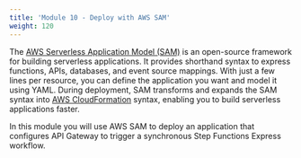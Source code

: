 ```yaml
---
title: 'Module 10 - Deploy with AWS SAM'
weight: 120
---
```


The [AWS Serverless Application Model (SAM)](https://aws.amazon.com/serverless/sam/) is an open-source framework for building serverless applications. It provides shorthand syntax to express functions, APIs, databases, and event source mappings. With just a few lines per resource, you can define the application you want and model it using YAML. During deployment, SAM transforms and expands the SAM syntax into [AWS CloudFormation](https://aws.amazon.com/cloudformation/) syntax, enabling you to build serverless applications faster.

In this module you will use AWS SAM to deploy an application that configures API Gateway to trigger a synchronous Step Functions Express workflow. 